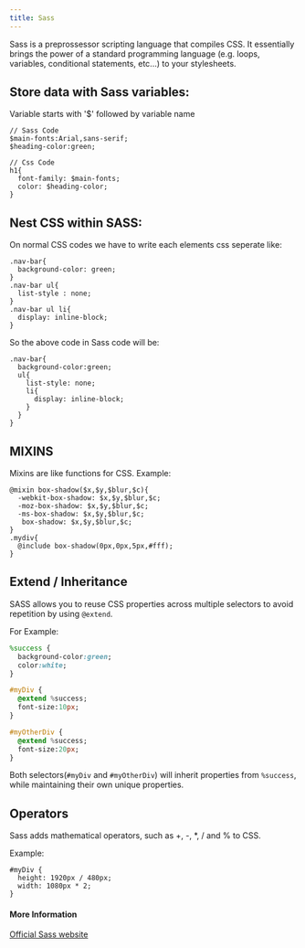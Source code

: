 ```yaml
---
title: Sass
---
```

Sass is a preprossessor scripting language that compiles CSS. It essentially brings the power of a standard programming language (e.g. loops, variables, conditional statements, etc...) to your stylesheets.

## Store data with Sass variables:

Variable starts with '$' followed by variable name
```
// Sass Code
$main-fonts:Arial,sans-serif;
$heading-color:green;

// Css Code
h1{
  font-family: $main-fonts;
  color: $heading-color;
}
```

## Nest CSS within SASS:

On normal CSS codes we have to write each elements css seperate like:
```
.nav-bar{
  background-color: green;
}
.nav-bar ul{
  list-style : none;
}
.nav-bar ul li{
  display: inline-block;
}

```
So the above code in Sass code will be:
```
.nav-bar{
  background-color:green;
  ul{
    list-style: none;
    li{
      display: inline-block;
    }
  }
}
```

## MIXINS

Mixins are like functions for CSS.
Example:
```
@mixin box-shadow($x,$y,$blur,$c){
  -webkit-box-shadow: $x,$y,$blur,$c;
  -moz-box-shadow: $x,$y,$blur,$c;
  -ms-box-shadow: $x,$y,$blur,$c;
   box-shadow: $x,$y,$blur,$c;
}
.mydiv{
  @include box-shadow(0px,0px,5px,#fff);
}

```

## Extend / Inheritance

SASS allows you to reuse CSS properties across multiple selectors to avoid repetition by using `@extend`.

For Example:
```sass
%success {
  background-color:green;
  color:white;
}

#myDiv {
  @extend %success;
  font-size:10px;
}

#myOtherDiv {
  @extend %success;
  font-size:20px;
}

```
Both selectors(`#myDiv` and `#myOtherDiv`) will inherit properties from `%success`, while maintaining their own unique properties.

## Operators

Sass adds mathematical operators, such as +, -, *, / and % to CSS.

Example:

```
#myDiv {
  height: 1920px / 480px;
  width: 1080px * 2;
}
```
#### More Information
[Official Sass website](https://sass-lang.com/)
